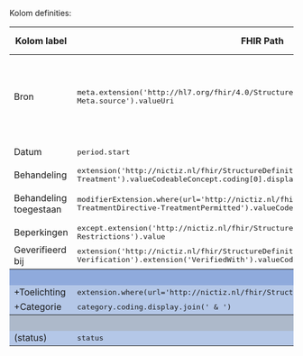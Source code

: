 Kolom definities:
<table class="grid">
<thead>
<th>Kolom label</th>
<th width="25%">FHIR Path</th>
<th>FHIR Type</th>
<th>Zib element</th>
<th>Toelichting of regels</th>
</thead>
<tbody>
<tr>
<td>Bron</td>
<td><samp>meta.extension('http://hl7.org/fhir/4.0/StructureDefinition/extension-Meta.source').valueUri</samp></td>
<td><code>string</code></td>
<td>nvt</td>
<td>Lookup adhv uri (AGB-Z of OID) <code>&lt;adressering-base&gt;/Organization?identifier=&lt;.meta.tag.code&gt;</code> en gebruik dan <code>Organization.name</code></td>
</tr>
<tr>
<td>Datum</td>
<td><samp>period.start</samp></td>
<td><code>dateTime</code></td>
<td>BeginDatum</td>
<td>Kunnen vage datums zijn.</td>
</tr>
<tr>
<td>Behandeling</td>
<td><samp>extension('http://nictiz.nl/fhir/StructureDefinition/zib-TreatmentDirective-Treatment').valueCodeableConcept.coding[0].display</samp></td>
<td><code>string</code></td>
<td>Behandeling</td>
<td></td>
</tr>
<tr>
<td>Behandeling toegestaan</td>
<td><samp>modifierExtension.where(url='http://nictiz.nl/fhir/StructureDefinition/zib-TreatmentDirective-TreatmentPermitted').valueCodeableConcept.coding.display</samp></td>
<td><code>string</code></td>
<td>BehandelingToegestaan</td>
<td>Zie UI schets voor icon mapping. N.B. obv coding.code</td>
</tr>
<tr>
<td>Beperkingen</td>
<td><samp>except.extension('http://nictiz.nl/fhir/StructureDefinition/zib-TreatmentDirective-Restrictions').value</samp></td>
<td><code>string</code></td>
<td>Beperkingen</td>
<td></td>
</tr>
<tr>
<td>Geverifieerd bij</td>
<td><samp>extension('http://nictiz.nl/fhir/StructureDefinition/zib-TreatmentDirective-Verification').extension('VerifiedWith').valueCodeableConcept.text.join(' & ')</samp></td>
<td><code>string</code></td>
<td>GeverifieerdBij</td>
<td></td>
</tr>
<tr style="background-color:#8faadc; color:white"><th colspan="5">UITKLAPVELD</th></tr>
<tr style="background-color:#b4c7e7">
<td>+Toelichting</td>
<td><samp>extension.where(url='http://nictiz.nl/fhir/StructureDefinition/Comment').valueString</samp></td>
<td><code>string</code></td>
<td>Toelichting</td>
<td></td>
</tr>
<tr style="background-color:#b4c7e7">
<td>+Categorie</td>
<td><samp>category.coding.display.join(' & ')</samp></td>
<td><code>string</code></td>
<td>nvt</td>
<td></td>
</tr>
<tr style="background-color:#adb9ca; color:white"><th colspan="5">MARKERING</th></tr>
<tr style="background-color:#b4c7e7">
<td>(status)</td>
<td><samp>status</samp></td>
<td><code>code</code></td>
<td>nvt</td>
<td></td>
</tr>
</tbody>
</table>